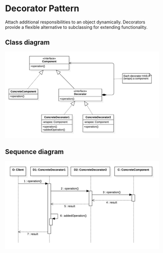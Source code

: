 Decorator Pattern
=================
Attach additional responsibilities to an object dynamically. Decorators provide a flexible alternative to subclassing for extending functionality.

Class diagram
-------------
<p align="center">
    <img alt="Class Diagram" src="models/class.png">
</p>

Sequence diagram
---------------
<p align="center">
    <img alt="Sequence Diagram" src="models/sequence.png">
</p>